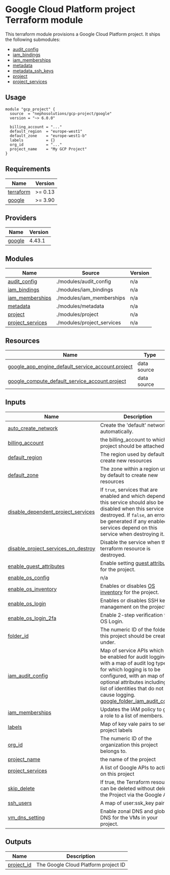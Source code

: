 # Google Cloud Platform project Terraform module

This terraform module provisions a Google Cloud Platform project.
It ships the following submodules:

* [audit_config](modules/audit_config)
* [iam_bindings](modules/iam_bindings)
* [iam_memberships](modules/iam_memberships)
* [metadata](modules/metadata)
* [metadata_ssh_keys](modules/metadata/modules/metadata_ssh_keys)
* [project](modules/project)
* [project_services](modules/project_services)

## Usage

```hcl
module "gcp_project" {
  source  = "nephosolutions/gcp-project/google"
  version = "~> 6.0.0"

  billing_account = "..."
  default_region  = "europe-west1"
  default_zone    = "europe-west1-b"
  labels          = {}
  org_id          = "..."
  project_name    = "My GCP Project"
}
```

<!-- BEGINNING OF PRE-COMMIT-TERRAFORM DOCS HOOK -->
## Requirements

| Name | Version |
|------|---------|
| <a name="requirement_terraform"></a> [terraform](#requirement\_terraform) | >= 0.13 |
| <a name="requirement_google"></a> [google](#requirement\_google) | >= 3.90 |

## Providers

| Name | Version |
|------|---------|
| <a name="provider_google"></a> [google](#provider\_google) | 4.43.1 |

## Modules

| Name | Source | Version |
|------|--------|---------|
| <a name="module_audit_config"></a> [audit\_config](#module\_audit\_config) | ./modules/audit_config | n/a |
| <a name="module_iam_bindings"></a> [iam\_bindings](#module\_iam\_bindings) | ./modules/iam_bindings | n/a |
| <a name="module_iam_memberships"></a> [iam\_memberships](#module\_iam\_memberships) | ./modules/iam_memberships | n/a |
| <a name="module_metadata"></a> [metadata](#module\_metadata) | ./modules/metadata | n/a |
| <a name="module_project"></a> [project](#module\_project) | ./modules/project | n/a |
| <a name="module_project_services"></a> [project\_services](#module\_project\_services) | ./modules/project_services | n/a |

## Resources

| Name | Type |
|------|------|
| [google_app_engine_default_service_account.project](https://registry.terraform.io/providers/hashicorp/google/latest/docs/data-sources/app_engine_default_service_account) | data source |
| [google_compute_default_service_account.project](https://registry.terraform.io/providers/hashicorp/google/latest/docs/data-sources/compute_default_service_account) | data source |

## Inputs

| Name | Description | Type | Default | Required |
|------|-------------|------|---------|:--------:|
| <a name="input_auto_create_network"></a> [auto\_create\_network](#input\_auto\_create\_network) | Create the 'default' network automatically. | `bool` | `false` | no |
| <a name="input_billing_account"></a> [billing\_account](#input\_billing\_account) | the billing\_account to which the project should be attached to | `string` | n/a | yes |
| <a name="input_default_region"></a> [default\_region](#input\_default\_region) | The region used by default to create new resources | `string` | n/a | yes |
| <a name="input_default_zone"></a> [default\_zone](#input\_default\_zone) | The zone within a region used by default to create new resources | `string` | n/a | yes |
| <a name="input_disable_dependent_project_services"></a> [disable\_dependent\_project\_services](#input\_disable\_dependent\_project\_services) | If `true`, services that are enabled and which depend on this service should also be disabled when this service is destroyed. If `false`, an error will be generated if any enabled services depend on this service when destroying it. | `bool` | `true` | no |
| <a name="input_disable_project_services_on_destroy"></a> [disable\_project\_services\_on\_destroy](#input\_disable\_project\_services\_on\_destroy) | Disable the service when the terraform resource is destroyed. | `bool` | `true` | no |
| <a name="input_enable_guest_attributes"></a> [enable\_guest\_attributes](#input\_enable\_guest\_attributes) | Enable setting [guest attributes](https://cloud.google.com/compute/docs/metadata/manage-guest-attributes) for the project. | `bool` | `false` | no |
| <a name="input_enable_os_config"></a> [enable\_os\_config](#input\_enable\_os\_config) | n/a | `bool` | `false` | no |
| <a name="input_enable_os_inventory"></a> [enable\_os\_inventory](#input\_enable\_os\_inventory) | Enables or disables [OS inventory](https://cloud.google.com/compute/docs/instances/view-os-details) for the project. | `bool` | `false` | no |
| <a name="input_enable_os_login"></a> [enable\_os\_login](#input\_enable\_os\_login) | Enables or disables SSH key management on the project. | `bool` | `false` | no |
| <a name="input_enable_os_login_2fa"></a> [enable\_os\_login\_2fa](#input\_enable\_os\_login\_2fa) | Enable 2-step verification for OS Login. | `bool` | `false` | no |
| <a name="input_folder_id"></a> [folder\_id](#input\_folder\_id) | The numeric ID of the folder this project should be created under. | `string` | `null` | no |
| <a name="input_iam_audit_config"></a> [iam\_audit\_config](#input\_iam\_audit\_config) | Map of service APIs which will be enabled for audit logging, with a map of audit log types for which logging is to be configured, with an map of optional attributes including a list of identities that do not cause logging. [google\_folder\_iam\_audit\_config](https://registry.terraform.io/providers/hashicorp/google/latest/docs/resources/google_folder_iam#google_folder_iam_audit_config) | <pre>map(map(object({<br>    exempted_members = list(string)<br>  })))</pre> | `{}` | no |
| <a name="input_iam_memberships"></a> [iam\_memberships](#input\_iam\_memberships) | Updates the IAM policy to grant a role to a list of members. | `map(list(string))` | `{}` | no |
| <a name="input_labels"></a> [labels](#input\_labels) | Map of key vale pairs to set as project labels | `map(string)` | n/a | yes |
| <a name="input_org_id"></a> [org\_id](#input\_org\_id) | The numeric ID of the organization this project belongs to. | `string` | n/a | yes |
| <a name="input_project_name"></a> [project\_name](#input\_project\_name) | the name of the project | `string` | n/a | yes |
| <a name="input_project_services"></a> [project\_services](#input\_project\_services) | A list of Google APIs to activate on this project | `list(string)` | `[]` | no |
| <a name="input_skip_delete"></a> [skip\_delete](#input\_skip\_delete) | If true, the Terraform resource can be deleted without deleting the Project via the Google API. | `bool` | `false` | no |
| <a name="input_ssh_users"></a> [ssh\_users](#input\_ssh\_users) | A map of user:ssk\_key pairs | `map(string)` | `{}` | no |
| <a name="input_vm_dns_setting"></a> [vm\_dns\_setting](#input\_vm\_dns\_setting) | Enable zonal DNS and global DNS for the VMs in your project. | `string` | `"ZonalOnly"` | no |

## Outputs

| Name | Description |
|------|-------------|
| <a name="output_project_id"></a> [project\_id](#output\_project\_id) | The Google Cloud Platform project ID |
<!-- END OF PRE-COMMIT-TERRAFORM DOCS HOOK -->
